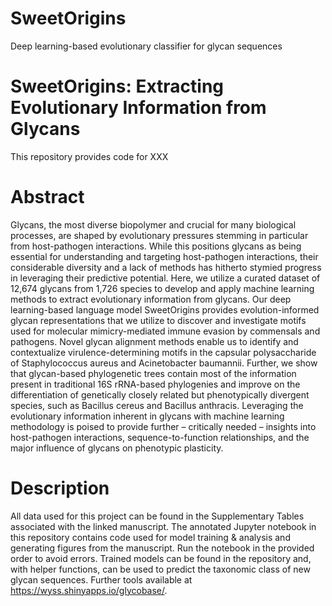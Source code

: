 # SweetOrigins
Deep learning-based evolutionary classifier for glycan sequences

# SweetOrigins: Extracting Evolutionary Information from Glycans
This repository provides code for XXX

# Abstract
Glycans, the most diverse biopolymer and crucial for many biological processes, are shaped by evolutionary pressures stemming in particular from host-pathogen interactions. While this positions glycans as being essential for understanding and targeting host-pathogen interactions, their considerable diversity and a lack of methods has hitherto stymied progress in leveraging their predictive potential. Here, we utilize a curated dataset of 12,674 glycans from 1,726 species to develop and apply machine learning methods to extract evolutionary information from glycans. Our deep learning-based language model SweetOrigins provides evolution-informed glycan representations that we utilize to discover and investigate motifs used for molecular mimicry-mediated immune evasion by commensals and pathogens. Novel glycan alignment methods enable us to identify and contextualize virulence-determining motifs in the capsular polysaccharide of Staphylococcus aureus and Acinetobacter baumannii. Further, we show that glycan-based phylogenetic trees contain most of the information present in traditional 16S rRNA-based phylogenies and improve on the differentiation of genetically closely related but phenotypically divergent species, such as Bacillus cereus and Bacillus anthracis. Leveraging the evolutionary information inherent in glycans with machine learning methodology is poised to provide further – critically needed – insights into host-pathogen interactions, sequence-to-function relationships, and the major influence of glycans on phenotypic plasticity.

# Description
All data used for this project can be found in the Supplementary Tables associated with the linked manuscript. The annotated Jupyter notebook in this repository contains code used for model training & analysis and generating figures from the manuscript. Run the notebook in the provided order to avoid errors. Trained models can be found in the repository and, with helper functions, can be used to predict the taxonomic class of new glycan sequences. Further tools available at https://wyss.shinyapps.io/glycobase/.
